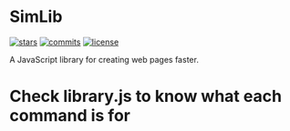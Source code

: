 # SimLib

[![stars](https://badgen.net/github/stars/Juninh567/SimLib)](https://github.com/Juninh567/SimLib)
[![commits](https://badgen.net/github/commits/Juninh567/SimLib)](https://github.com/Juninh567/SimLib/commits/master)
[![license](https://badgen.net/github/license/Juninh567/SimLib)](https://github.com/Juninh567/SimLib/blob/master/LICENSE)

A JavaScript library for creating web pages faster.
# Check library.js to know what each command is for
